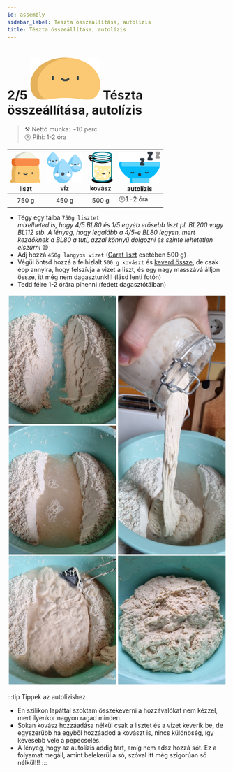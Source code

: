 ```yaml
---
id: assembly
sidebar_label: Tészta összeállítása, autolízis
title: Tészta összeállítása, autolízis
---
```


# 2/5 ![a](/img/icons/dough_48px.svg) Tészta összeállítása, autolízis
>⚒️ Nettó munka: ~10 perc  
>🕑 Pihi: 1-2 óra  

|![lisz](/img/icons/liszt_36px.svg "liszt")<br/>liszt|![viz](/img/icons/viz_36px.svg "víz")<br/>víz|![kovasz](/img/icons/kovasz_36px.svg "kovász") <br/>kovász|![tal](/img/icons/tal_sleeps_36px.svg "autolízis") <br/>autolízis|
|:---:|:---:|:---:|---|
|750 g|450 g|500 g|🕑1-2 óra|

- Tégy egy tálba `750g lisztet`  
*mixelheted is, hogy 4/5 BL80 és 1/5 egyéb erősebb liszt pl. BL200 vagy BL112 stb. A lényeg, hogy legalább a 4/5-e BL80 legyen, mert kezdőknek a BL80 a tuti, azzal könnyű dolgozni és szinte lehetetlen elszúrni* 😄
- Adj hozzá `450g langyos vizet` ([Garat liszt](https://garatmalom.hu/) esetében 500 g)
- Végül öntsd hozzá a felhizlalt `500 g kovászt` és [keverd össze](https://www.instagram.com/p/Bve4fH3lHyE/), de csak épp annyira, hogy felszívja a vizet a liszt, és egy nagy masszává álljon össze, itt még nem dagasztunk!!! (lásd lenti fotón)
- Tedd félre 1-2 órára pihenni (fedett dagasztótálban)

![assembly1](/img/photos/assemble1.jpg "így keverd össze 🥣")

:::tip Tippek az autolízishez
- Én szilikon lapáttal szoktam összekeverni a hozzávalókat nem kézzel, mert ilyenkor nagyon ragad minden.
- Sokan kovász hozzáadása nélkül csak a lisztet és a vizet keverik be, de egyszerűbb ha egyből hozzáadod a kovászt is, nincs különbség, így kevesebb vele a pepecselés.
- A lényeg, hogy az autolízis addig tart, amíg nem adsz hozzá sót. Ez a folyamat megáll, amint belekerül a só, szóval itt még szigorúan só nélkül!!!
:::
